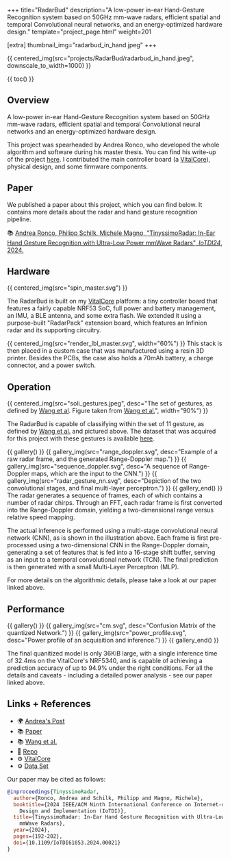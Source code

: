 +++
title="RadarBud"
description="A low-power in-ear Hand-Gesture Recognition system based on 50GHz mm-wave radars, efficient spatial and temporal Convolutional neural networks, and an energy-optimized hardware design."
template="project_page.html"
weight=201

[extra]
thumbnail_img="radarbud_in_hand.jpeg"
+++

{{ centered_img(src="projects/RadarBud/radarbud_in_hand.jpeg", downscale_to_width=1000) }}

{{ toc() }}

## Overview

A low-power in-ear Hand-Gesture Recognition system based on 50GHz mm-wave radars, efficient spatial and temporal Convolutional neural networks and an energy-optimized hardware design.

This project was spearheaded by Andrea Ronco, who developed the whole algorithm and software during his master thesis. You can find his write-up of the project [here](https://www.andrearonco.com/posts/2024/06/tinyssimoradar/).
I contributed the main controller board (a [VitalCore](/projects/vitalcore/)), physical design, and some firmware components.

## Paper

We published a paper about this project, which you can find below. It contains more details about the
radar and hand gesture recognition pipeline.

📚  [Andrea Ronco, Philipp Schilk, Michele Magno, "TinyssimoRadar: In-Ear Hand Gesture Recognition with Ultra-Low Power mmWave Radars", *IoTDI24*, 2024.](https://ieeexplore.ieee.org/abstract/document/10562162)

## Hardware

{{ centered_img(src="spin_master.svg") }}

The RadarBud is built on my [VitalCore](/projects/vitalcore/) platform: a tiny controller board that
features a fairly capable NRF53 SoC, full power and battery management, an IMU, a BLE antenna, and
some extra flash. We extended it using a purpose-built "RadarPack" extension board, which features
an Infinion radar and its supporting circuitry.

{{ centered_img(src="render_lbl_master.svg", width="60%") }}
This stack is then placed in a custom case that was manufactured using a resin 3D printer. Besides
the PCBs, the case also holds a 70mAh battery, a charge connector, and a power switch.

## Operation

{{ centered_img(src="soli_gestures.jpeg", desc="The set of gestures, as defined by [Wang et al](https://dl.acm.org/doi/10.1145/2984511.2984565). Figure taken from [Wang et al.](https://dl.acm.org/doi/10.1145/2984511.2984565)", width="90%") }}

The RadarBud is capable of classifying within the set of 11 gesture, as defined by [Wang et al.](https://dl.acm.org/doi/10.1145/2984511.2984565) and pictured above. The
dataset that was acquired for this project with these gestures is available [here](https://www.research-collection.ethz.ch/handle/20.500.11850/672242).

{{ gallery() }}
    {{ gallery_img(src="range_doppler.svg", desc="Example of a raw radar frame, and the generated Range-Doppler map.") }}
    {{ gallery_img(src="sequence_doppler.svg", desc="A sequence of Range-Doppler maps, which are the input to the CNN.") }}
    {{ gallery_img(src="radar_gesture_nn.svg", desc="Depiction of the two convolutional stages, and final multi-layer perceptron.") }}
{{ gallery_end() }}
The radar generates a sequence of frames, each of which contains a number of radar chirps. Through an FFT, each radar frame
is first converted into the Range-Doppler domain, yielding a two-dimensional range versus relative speed mapping.

The actual inference is performed using a multi-stage convolutional neural network (CNN), as is shown in the illustration
above. Each frame is first pre-processed using a two-dimensional CNN in the Range-Doppler domain, generating a set of
features that is fed into a 16-stage shift buffer, serving as an input to a temporal convolutional network (TCN). The final
prediction is then generated with a small Multi-Layer Perceptron (MLP).

For more details on the algorithmic details, please take a look at our paper linked above.

## Performance

{{ gallery() }}
    {{ gallery_img(src="cm.svg", desc="Confusion Matrix of the quantized Network.") }}
    {{ gallery_img(src="power_profile.svg", desc="Power profile of an acquisition and inference.") }}
{{ gallery_end() }}

The final quanitized model is only 36KiB large, with a single inference time of 32.4ms on the VitalCore's NRF5340, and is 
capable of achieving a prediction accuracy of up to 94.9% under the right conditions. For all the details and caveats - 
including a detailed power analysis - see our paper linked above.

## Links + References

- 🌍 [Andrea's Post](https://www.andrearonco.com/posts/2024/06/tinyssimoradar/)
- 📚 [Paper](https://ieeexplore.ieee.org/abstract/document/10562162)
- 📚 [Wang et al.](https://dl.acm.org/doi/10.1145/2984511.2984565)
- 📁 [Repo](https://github.com/ETH-PBL/TinyssimoRadar)
- ⚙️ [VitalCore](/projects/vitalcore/)
- ⚙️ [Data Set](https://www.research-collection.ethz.ch/handle/20.500.11850/672242)

Our paper may be cited as follows:
```bibtex
@inproceedings{TinyssimoRadar,
  author={Ronco, Andrea and Schilk, Philipp and Magno, Michele},
  booktitle={2024 IEEE/ACM Ninth International Conference on Internet-of-Things
    Design and Implementation (IoTDI)},
  title={TinyssimoRadar: In-Ear Hand Gesture Recognition with Ultra-Low Power
    mmWave Radars},
  year={2024},
  pages={192-202},
  doi={10.1109/IoTDI61053.2024.00021}
}
```
